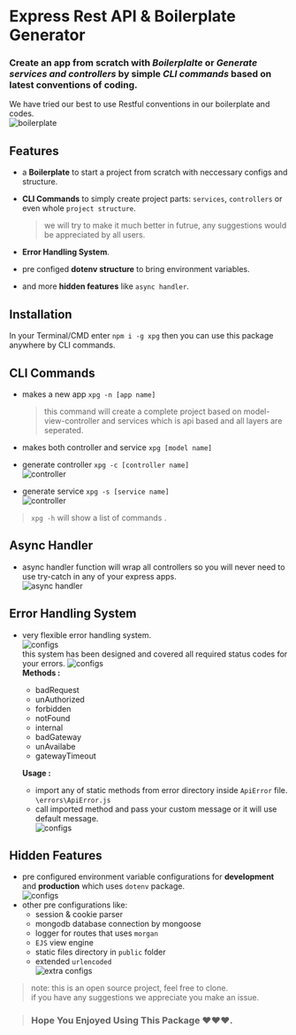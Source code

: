 # Express Rest API & Boilerplate Generator

### Create  an app from scratch with ***Boilerplalte*** or  ***Generate services and controllers*** by simple ***CLI commands***  based on latest conventions of coding.  


   We have tried our best to use Restful conventions in our boilerplate and codes.  
![boilerplate](screenshots/boilerplate.jpg)

## Features

  - a **Boilerplate** to start a project from scratch with neccessary configs and structure.
    
  - **CLI Commands** to simply create project parts: `services`, `controllers` or even whole `project structure`.
    > we will try to make it much better in futrue, any suggestions would be appreciated by all users.
    
  - **Error Handling System**.

  - pre configed **dotenv structure** to bring environment variables.   
  -  and more **hidden features** like `async handler`.
  
## Installation  
In your Terminal/CMD enter `npm i -g xpg` then you can use this package anywhere by CLI commands.

## CLI Commands
  - makes a new app  `xpg -n [app name]`
    > this command will create a complete project based on model-view-controller and services which is api based and all layers are seperated.

  - makes both controller and service `xpg [model name]`    
  
  - generate controller `xpg -c [controller name]`    
    ![controller](screenshots/controller.jpg)
   
  - generate service `xpg -s [service name]`    
    ![controller](screenshots/service.jpg)  
  > `xpg -h` will show a list of commands .

## Async Handler
  - async handler function will wrap all controllers so you will never need to use try-catch in any of your express apps.  
    ![async handler](screenshots/async-usage.jpg)  
 
## Error Handling System
  - very flexible error handling system.    
  ![configs](screenshots/error-handling1.jpg)  
   this system has been designed and covered all required status codes for your errors.
  ![configs](screenshots/error-handling2.jpg)  
  **Methods :**  
    - badRequest  
    - unAuthorized
    - forbidden
    - notFound
    - internal
    - badGateway
    - unAvailabe
    - gatewayTimeout  
  
    **Usage :** 
    - import any of static methods from error directory inside `ApiError` file.  `\errors\ApiError.js`  
    - call imported method and pass your custom message or it will use default message.  
  ![configs](screenshots/error-usage.jpg)

  ## Hidden Features
  - pre configured environment variable configurations for **development** and **production**  which uses `dotenv` package.  
  ![configs](screenshots/configs.jpg)
  - other pre configurations like: 
    - session & cookie parser
    - mongodb database connection by mongoose
    - logger for routes that uses `morgan`
    - `EJS` view engine
    - static files directory in `public` folder 
    - extended `urlencoded`  
![extra configs](screenshots/hidden-features.jpg)

> note: this is an open source project, feel free to clone.  
> if you have any suggestions we appreciate you make an issue.




> ### Hope You Enjoyed Using This Package ❤️❤️❤️.